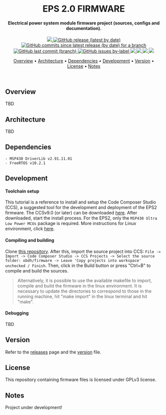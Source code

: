 <h1 align="center">
	<br>
	EPS 2.0 FIRMWARE
	<br>
</h1>

<h4 align="center">Electrical power system module firmware project (sources, configs and documentation).</h4>

<p align="center">
    <a href="https://github.com/spacelab-ufsc/spacelab#versioning">
        <img src="https://img.shields.io/badge/status-in%20development-red?style=for-the-badge">
    </a>
    <a href="https://github.com/spacelab-ufsc/eps2/releases">
        <img alt="GitHub release (latest by date)" src="https://img.shields.io/github/v/release/spacelab-ufsc/eps2?style=for-the-badge">
    </a>
    <a href="https://github.com/spacelab-ufsc/eps2/blob/dev_firmware/firmware/version.h">
        <img alt="GitHub commits since latest release (by date) for a branch" src="https://img.shields.io/github/commits-since/spacelab-ufsc/eps2/latest/dev_firmware?style=for-the-badge">
    </a>
    <a href="https://github.com/spacelab-ufsc/eps2/commits/master">
        <img alt="GitHub last commit (branch)" src="https://img.shields.io/github/last-commit/spacelab-ufsc/eps2/dev_firmware?style=for-the-badge">
    </a>
    <a href="">
    	<img alt="GitHub issues by-label" src="https://img.shields.io/github/issues/spacelab-ufsc/eps2/firmware?style=for-the-badge">
	</a>
    <a href="https://github.com/spacelab-ufsc/eps2/blob/master/firmware/main.c">
        <img src="https://img.shields.io/badge/language-C-green?style=for-the-badge">
    </a>
    <a href="">
        <img src="https://img.shields.io/badge/IDE%20tool-CCS%20v9.0-yellow?style=for-the-badge">
    </a>
    <a href="#license">
        <img src="https://img.shields.io/badge/license-GPL3-yellow?style=for-the-badge">
    </a>
    <a href="https://github.com/spacelab-ufsc/eps2/actions">
        <img src="https://img.shields.io/github/workflow/status/spacelab-ufsc/eps2/Test%20Workflow?style=for-the-badge">
    </a>
</p>

<p align="center">
  	<a href="#overview">Overview</a> •
  	<a href="#architecture">Architecture</a> •
  	<a href="#dependencies">Dependencies</a> •
  	<a href="#development">Development</a> •
  	<a href="#version">Version</a> •
  	<a href="#license">License</a> •
  	<a href="#notes">Notes</a>
</p>

<br>

## Overview

TBD

## Architecture

TBD 

## Dependencies
	- MSP430 DriverLib v2.91.11.01
	- FreeRTOS v10.2.1

## Development

#### Toolchain setup

This tutorial is a reference to install and setup the Code Composer Studio (CCS), a suggested tool for the development and deployment of the EPS2 firmware. The CCSv9.0 (or later) can be downloaded [here](http://software-dl.ti.com/ccs/esd/documents/ccs_downloads.html). After downloaded, start the install process. For the EPS2, only the `MSP430 Ultra Low Power MCUs` package is required. More instructions for Linux environment, click [here](https://software-dl.ti.com/ccs/esd/documents/ccs_linux_host_support.html). 

#### Compiling and building
	
Clone [this repository](https://github.com/spacelab-ufsc/eps2.git). After this, import the source project into CCS:
`File -> Import -> Code Composer Studio -> CCS Projects -> Select the source folder: obdh/firmware -> Leave 'Copy projects into workspace' unchecked / Finish`. Then, click in the Build button or press "Ctrl+B" to compile and build the sources. 

> Alternatively, it is possible to use the available makefile to import, compile and build the firmware in the linux environment. It is necessary to update the directories to correspond to those in the running machine, hit "make import" in the linux terminal and hit "make".  

#### Debugging

TBD  

## Version

Refer to the [releases](https://github.com/spacelab-ufsc/eps2/releases) page and the [version](https://github.com/spacelab-ufsc/eps2/blob/master/firmware/version.h) file.

## License

This repository containing firmware files is licensed under GPLv3 license.

## Notes

Project under development!
